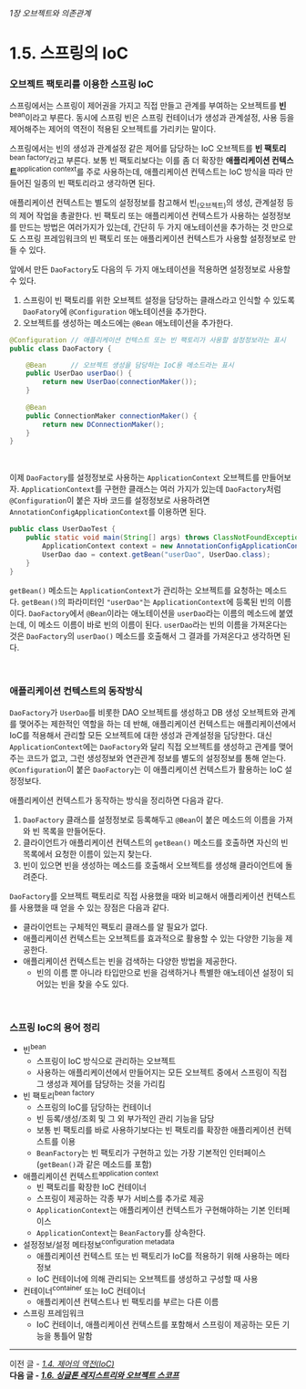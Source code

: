 ###### 1장 오브젝트와 의존관계
# 1.5. 스프링의 IoC

### 오브젝트 팩토리를 이용한 스프링 IoC

스프링에서는 스프링이 제어권을 가지고 직접 만들고 관계를 부여하는 오브젝트를 **빈**<sup>bean</sup>이라고 부른다. 
동시에 스프링 빈은 스프링 컨테이너가 생성과 관계설정, 사용 등을 제어해주는 제어의 역전이 적용된 오브젝트를 가리키는 말이다.      

스프링에서는 빈의 생성과 관계설정 같은 제어를 담당하는 IoC 오브젝트를 **빈 팩토리**<sup>bean factory</sup>라고 부른다. 
보통 빈 팩토리보다는 이를 좀 더 확장한 **애플리케이션 컨텍스트**<sup>application context</sup>를 주로 사용하는데, 
애플리케이션 컨텍스트는 IoC 방식을 따라 만들어진 일종의 빈 팩토리라고 생각하면 된다.          

애플리케이션 컨텍스트는 별도의 설정정보를 참고해서 빈<sub>(오브젝트)</sub>의 생성, 관계설정 등의 제어 작업을 총괄한다. 
빈 팩토리 또는 애플리케이션 컨텍스트가 사용하는 설정정보를 만드는 방법은 여러가지가 있는데, 
간단히 두 가지 애노테이션을 추가하는 것 만으로도 스프링 프레임워크의 빈 팩토리 또는 애플리케이션 컨텍스트가 사용할 설정정보로 만들 수 있다. 

앞에서 만든 `DaoFactory`도 다음의 두 가지 애노테이션을 적용하면 설정정보로 사용할 수 있다.  
1. 스프링이 빈 팩토리를 위한 오브젝트 설정을 담당하는 클래스라고 인식할 수 있도록 `DaoFatory`에 `@Configuration` 애노테이션을 추가한다.
2. 오브젝트를 생성하는 메소드에는 `@Bean` 애노테이션을 추가한다.

```java
@Configuration // 애플리케이션 컨텍스트 또는 빈 팩토리가 사용할 설정정보라는 표시
public class DaoFactory {

    @Bean      // 오브젝트 생성을 담당하는 IoC용 메소드라는 표시
    public UserDao userDao() {
        return new UserDao(connectionMaker());
    }
    
    @Bean
    public ConnectionMaker connectionMaker() {
        return new DConnectionMaker();
    }
}
```

<br/>

이제 `DaoFactory`를 설정정보로 사용하는 `ApplicationContext` 오브젝트를 만들어보자. 
`ApplicationContext`를 구현한 클래스는 여러 가지가 있는데 `DaoFactory`처럼 `@Configuration`이 붙은 자바 코드를 설정정보로 사용하려면 
`AnnotationConfigApplicationContext`를 이용하면 된다. 
```java
public class UserDaoTest {
    public static void main(String[] args) throws ClassNotFoundException, SQLException {
        ApplicationContext context = new AnnotationConfigApplicationContext(DaoFactory.class); 
        UserDao dao = context.getBean("userDao", UserDao.class);
    }
}
```
`getBean()` 메소드는 `ApplicationContext`가 관리하는 오브젝트를 요청하는 메소드다. 
`getBean()`의 파라미터인 `"userDao"`는 `ApplicationContext`에 등록된 빈의 이름이다. 
`DaoFactory`에서 `@Bean`이라는 애노테이션을 `userDao`라는 이름의 메소드에 붙였는데, 이 메소드 이름이 바로 빈의 이름이 된다.
`userDao`라는 빈의 이름을 가져온다는 것은 `DaoFactory`의 `userDao()` 메소드를 호출해서 그 결과를 가져온다고 생각하면 된다. 

<br/>

### 애플리케이션 컨텍스트의 동작방식

`DaoFactory`가 `UserDao`를 비롯한 DAO 오브젝트를 생성하고 DB 생성 오브젝트와 관계를 맺어주는 제한적인 역할을 하는 데 반해, 
애플리케이션 컨텍스트는 애플리케이션에서 IoC를 적용해서 관리할 모든 오브젝트에 대한 생성과 관계설정을 담당한다. 
대신 `ApplicationContext`에는 `DaoFactory`와 달리 직접 오브젝트를 생성하고 관계를 맺어주는 코드가 없고, 
그런 생성정보와 연관관계 정보를 별도의 설정정보를 통해 얻는다. `@Configuration`이 붙은 `DaoFactory`는 이 애플리케이션 컨텍스트가 활용하는 IoC 설정정보다.      

애플리케이션 컨텍스트가 동작하는 방식을 정리하면 다음과 같다. 
1. `DaoFactory` 클래스를 설정정보로 등록해두고 `@Bean`이 붙은 메소드의 이름을 가져와 빈 목록을 만들어둔다.
2. 클라이언트가 애플리케이션 컨텍스트의 `getBean()` 메소드를 호출하면 자신의 빈 목록에서 요청한 이름이 있는지 찾는다.
3. 빈이 있으면 빈을 생성하는 메소드를 호출해서 오브젝트를 생성해 클라이언트에 돌려준다.

`DaoFactory`를 오브젝트 팩토리로 직접 사용했을 때와 비교해서 애플리케이션 컨텍스트를 사용했을 때 얻을 수 있는 장점은 다음과 같다. 
* 클라이언트는 구체적인 팩토리 클래스를 알 필요가 없다. 
* 애플리케이션 컨텍스트는 오브젝트를 효과적으로 활용할 수 있는 다양한 기능을 제공한다. 
* 애플리케이션 컨텍스트는 빈을 검색하는 다양한 방법을 제공한다.
  * 빈의 이름 뿐 아니라 타입만으로 빈을 검색하거나 특별한 애노테이션 설정이 되어있는 빈을 찾을 수도 있다.   
  
<br/>

### 스프링 IoC의 용어 정리

* 빈<sup>bean</sup>
  * 스프링이 IoC 방식으로 관리하는 오브젝트
  * 사용하는 애플리케이션에서 만들어지는 모든 오브젝트 중에서 스프링이 직접 그 생성과 제어를 담당하는 것을 가리킴
* 빈 팩토리<sup>bean factory</sup>
  * 스프링의 IoC를 담당하는 컨테이너
  * 빈 등록/생성/조회 및 그 외 부가적인 관리 기능을 담당
  * 보통 빈 팩토리를 바로 사용하기보다는 빈 팩토리를 확장한 애플리케이션 컨텍스트를 이용
  * `BeanFactory`는 빈 팩토리가 구현하고 있는 가장 기본적인 인터페이스 (`getBean()`과 같은 메소드를 포함)  
* 애플리케이션 컨텍스트<sup>application context</sup>
  * 빈 팩토리를 확장한 IoC 컨테이너
  * 스프링이 제공하는 각종 부가 서비스를 추가로 제공
  * `ApplicationContext`는 애플리케이션 컨텍스트가 구현해야하는 기본 인터페이스
  * `ApplicationContext`는 `BeanFactory`를 상속한다. 
* 설정정보/설정 메타정보<sup>configuration metadata</sup>
  * 애플리케이션 컨텍스트 또는 빈 팩토리가 IoC를 적용하기 위해 사용하는 메타정보
  * IoC 컨테이너에 의해 관리되는 오브젝트를 생성하고 구성할 때 사용 
* 컨테이너<sup>container</sup> 또는 IoC 컨테이너 
  * 애플리케이션 컨텍스트나 빈 팩토리를 부르는 다른 이름 
* 스프링 프레임워크
  * IoC 컨테이너, 애플리케이션 컨텍스트를 포함해서 스프링이 제공하는 모든 기능을 통틀어 말함   

-----

이전 글 - [*1.4. 제어의 역전(IoC)*](./1.4.%20제어의%20역전(IoC).md)                  
**다음 글 - [*1.6. 싱글톤 레지스트리와 오브젝트 스코프*](./1.6.%20싱글톤%20레지스트리와%20오브젝트%20스코프.md)**
